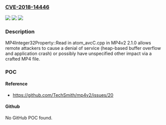 ### [CVE-2018-14446](https://cve.mitre.org/cgi-bin/cvename.cgi?name=CVE-2018-14446)
![](https://img.shields.io/static/v1?label=Product&message=n%2Fa&color=blue)
![](https://img.shields.io/static/v1?label=Version&message=n%2Fa&color=blue)
![](https://img.shields.io/static/v1?label=Vulnerability&message=n%2Fa&color=brighgreen)

### Description

MP4Integer32Property::Read in atom_avcC.cpp in MP4v2 2.1.0 allows remote attackers to cause a denial of service (heap-based buffer overflow and application crash) or possibly have unspecified other impact via a crafted MP4 file.

### POC

#### Reference
- https://github.com/TechSmith/mp4v2/issues/20

#### Github
No GitHub POC found.

